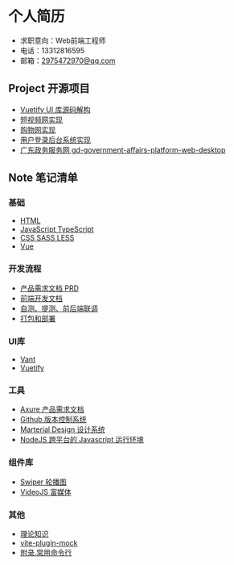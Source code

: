 # 个人简历

- 求职意向：Web前端工程师
- 电话：13312816595
- 邮箱：2975472970@qq.com

## Project 开源项目

- [Vuetify UI 库源码解构](https://sound934825125.github.io/)
- [短视频网实现](https://sound934825125.github.io/)
- [购物网实现](https://sound934825125.github.io/)
- [用户登录后台系统实现](https://sound934825125.github.io/)
- [广东政务服务网 gd-government-affairs-platform-web-desktop](/)

## Note 笔记清单

### 基础

- [HTML](/)
- [JavaScript TypeScript](/)
- [CSS SASS LESS](/)
- [Vue](https://keepenthusiasmlearning.github.io/note/basis-vue/index.html)

### 开发流程

- [产品需求文档 PRD](https://keepenthusiasmlearning.github.io/note/development-process/PRD.html)
- [前端开发文档](https://keepenthusiasmlearning.github.io/note/development-process/front-end-document.html)
- [自测、提测、前后端联调](/)
- [打包和部署](/)


### UI库

- [Vant](/)
- [Vuetify](/)

### 工具

- [Axure 产品需求文档](/)
- [Github 版本控制系统](https://keepenthusiasmlearning.github.io/note/utility-github/index.html)
- [Marterial Design 设计系统](/)
- [NodeJS 跨平台的 Javascript 运行环境](/)

### 组件库

- [Swiper 轮播图](/)
- [VideoJS 富媒体](/)

### 其他

- [理论知识](/)
- [vite-plugin-mock](/)
- [附录.常用命令行](/)

